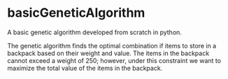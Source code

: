 # basicGeneticAlgorithm
A basic genetic algorithm developed from scratch in python.

The genetic algorithm finds the optimal combination if items to store in a backpack based on their weight and value. The items in the backpack cannot exceed a weight of 250; however, under this constraint we want to maximize the total value of the items in the backpack. 
